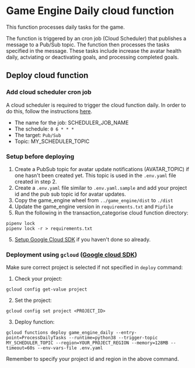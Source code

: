 # Game Engine Daily cloud function
This function processes daily tasks for the game.

The function is triggered by an cron job (Cloud Scheduler) that publishes a message to a Pub/Sub topic. The function then processes the tasks specified in the message. These tasks include increase the avatar health daily, actviating or deactivating goals, and processing completed goals.


## Deploy cloud function


### Add cloud scheduler cron job
A cloud scheduler is required to trigger the cloud function daily. In order to do this, follow the instructions [here](https://cloud.google.com/scheduler/docs/creating).

* The name for the job: SCHEDULER_JOB_NAME
* The schedule: `0 6 * * * `
* The target: `Pub/Sub`
* Topic: MY_SCHEDULER_TOPIC


### Setup before deploying
1. Create a PubSub topic for avatar update notifications (AVATAR_TOPIC) if one hasn't been created yet. This topic is used in the `.env.yaml` file created in step 2.
2. Create a `.env.yaml` file similar to `.env.yaml.sample` and add your project id and the pub sub topic id for avatar updates.
3. Copy the game_engine wheel from `../game_engine/dist` to `./dist`
4. Update the game_engine version in `requirements.txt` and `Pipfile`
4. Run the following in the transaction_categorise cloud function directory:
```
pipenv lock
pipenv lock -r > requirements.txt
```
5. [Setup Google Cloud SDK](https://cloud.google.com/sdk/docs/install) if you haven't done so already.


### Deployment using `gcloud` ([Google cloud SDK](https://cloud.google.com/sdk/docs/install))
Make sure correct project is selected if not specified in `deploy` command:

1. Check your project:
  ```
  gcloud config get-value project
  ```

2. Set the project:
  ```
  gcloud config set project <PROJECT_ID>
  ```

3. Deploy function:
  ```
gcloud functions deploy game_engine_daily --entry-point=ProcessDailyTasks --runtime=python38 --trigger-topic MY_SCHEDULER_TOPIC --region=YOUR_PROJECT_REGION --memory=128MB --timeout=60s --env-vars-file .env.yaml
  ```
Remember to specify your project id and region in the above command.
